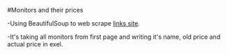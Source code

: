 #Monitors and their prices

-Using BeautifulSoup to web scrape [links site](https://www.links.hr/hr/?gclid=CjwKCAiAhJTyBRAvEiwAln2qB4tXfcxnAJwMuPqZRTrHWTLXZhtQKAmPilI7GMYiiL73XLxp0K34vxoCBm8QAvD_BwE).


-It's taking all monitors from first page and writing it's name, old price and actual price in exel.